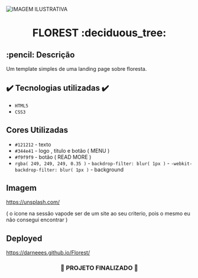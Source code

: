 
![ IMAGEM ILUSTRATIVA ](https://user-images.githubusercontent.com/79709843/190478880-63b59245-33d6-48b4-a9f4-037a3cc6b8d5.png)


<h1 align="center">
  FLOREST :deciduous_tree:
</h1>

<h2>
  :pencil: Descrição
</h2>

<p>

  Um template simples de uma landing page sobre floresta.
  
</p>

## ✔️ Tecnologias utilizadas  ✔️
- ``HTML5``
- ``CSS3``

## Cores Utilizadas
- ``#121212`` - texto 
- ``#344e41`` - logo , titulo e botão ( MENU )
- ``#f9f9f9`` - botão ( READ MORE )
- ``rgba( 249, 249, 249, 0.35 )`` - ``backdrop-filter: blur( 1px )`` - ``-webkit-backdrop-filter: blur( 1px )`` - background

## Imagem

https://unsplash.com/

( o icone na sessão vapode ser de um site ao seu criterio, pois o mesmo eu não consegui encontrar )

## Deployed

https://darneees.github.io/Florest/

<h3 align="center">

  :construction: PROJETO FINALIZADO :construction:
  
</h3>
